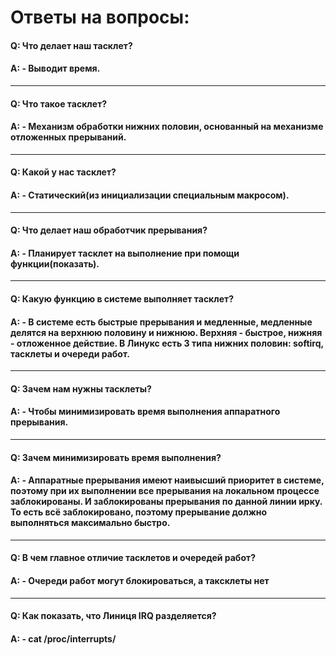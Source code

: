# Ответы на вопросы:

#### Q: Что делает наш тасклет?
#### A: - Выводит время.
---

#### Q: Что такое тасклет?
#### A: - Механизм обработки нижних половин, основанный на механизме отложенных прерываний.
---

#### Q: Какой у нас тасклет?
#### A: - Статический(из инициализации специальным макросом).
---

#### Q: Что делает наш обработчик прерывания?
#### A: - Планирует тасклет на выполнение при помощи функции(показать).
---

#### Q: Какую функцию в системе выполняет тасклет?
#### A: - В системе есть быстрые прерывания и медленные, медленные делятся на верхнюю половину и нижнюю. Верхняя - быстрое, нижняя - отложенное действие. В Линукс есть 3 типа нижних половин: softirq, тасклеты и очереди работ.
---

#### Q: Зачем нам нужны тасклеты?
#### A: - Чтобы минимизировать время выполнения аппаратного прерывания.
---

#### Q: Зачем минимизировать время выполнения?
#### A: - Аппаратные прерывания имеют наивысший приоритет в системе, поэтому при их выполнении все прерывания на локальном процессе заблокированы. И заблокированы прерывания по данной линии ирку. То есть всё заблокировано, поэтому прерывание должно выполняться максимально быстро.
---

#### Q: В чем главное отличие тасклетов и очередей работ?
#### A: - Очереди работ могут блокироваться, а таксклеты нет
---

#### Q: Как показать, что Линиця IRQ разделяется?
#### A: - cat /proc/interrupts/
